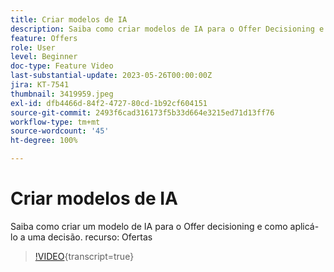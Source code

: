 ```yaml
---
title: Criar modelos de IA
description: Saiba como criar modelos de IA para o Offer Decisioning e como aplicá-los a uma decisão.
feature: Offers
role: User
level: Beginner
doc-type: Feature Video
last-substantial-update: 2023-05-26T00:00:00Z
jira: KT-7541
thumbnail: 3419959.jpeg
exl-id: dfb4466d-84f2-4727-80cd-1b92cf604151
source-git-commit: 2493f6cad316173f5b33d664e3215ed71d13ff76
workflow-type: tm+mt
source-wordcount: '45'
ht-degree: 100%

---
```


# Criar modelos de IA

Saiba como criar um modelo de IA para o Offer decisioning e como aplicá-lo a uma decisão.
recurso: Ofertas

>[!VIDEO](https://video.tv.adobe.com/v/3419959/?learn=on){transcript=true}
